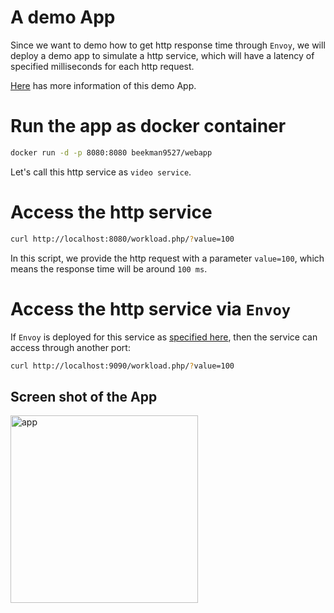 # A demo App

Since we want to demo how to get http response time through `Envoy`, 
we will deploy a demo app to simulate a http service, which will have a latency of specified milliseconds for each http request. 

[Here](https://github.com/songbinliu/webApp) has more information of this demo App.


# Run the app as docker container

```bash
docker run -d -p 8080:8080 beekman9527/webapp
```
Let's call this http service as `video service`.



# Access the http service

```bash
curl http://localhost:8080/workload.php/?value=100
```

In this script, we provide the http request with a parameter `value=100`, which means the response time will be around `100 ms`.

# Access the http service via `Envoy`
If `Envoy` is deployed for this service as [specified here](https://github.com/songbinliu/envoyMetrics/tree/master/components/envoy), then the service can access through another port:

```bash
curl http://localhost:9090/workload.php/?value=100
``` 
## Screen shot of the App
<img width="300" alt="app" src="https://user-images.githubusercontent.com/27221807/32920593-d796697c-caf7-11e7-884f-1288edb028ae.png">



